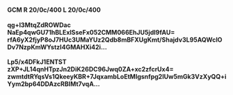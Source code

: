 #### GCM R 20/0c/400 L 20/0c/400
**qg+I3MtqZdROWDac**<br/>**NaEp4qwGU71hBLExlSseFx052CMM066EhJU5jdl9fAU=**<br/>**rfA6yX2fjyP8oJ7HUc3UMaYUz2Qdb8mBFXUgKmt/Shajdv3L95AQWcIODv7NzpKmWYstzI4GMAHXi42i...**<br/><br/>
**Lp5/x4DFkJ1ENTST**<br/>**zXP+JL14qnHTpzJn2DiK26DC96Jwq0ZA+xc2zfcrUx4=**<br/>**zwmtdtRYqsVs1QkeeyKBR+7JqxambLoEtMlgsnfpg2IUw5mGk3VzXyQQ+iYym2bp64DDAzcRBIMt7vqA...**